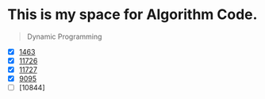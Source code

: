# This is my space for Algorithm Code.


>Dynamic Programming 

- [x] [1463](https://github.com/namelessing/hello-world/blob/master/1463.cpp)
- [x] [11726](https://github.com/namelessing/hello-world/blob/master/11726.cpp/)
- [x] [11727](https://github.com/namelessing/hello-world/blob/master/11727.cpp/)
- [x] [9095](https://github.com/namelessing/hello-world/blob/master/9095.cpp/)
- [ ] [10844]
